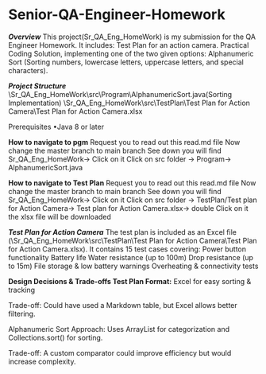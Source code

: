 # Senior-QA-Engineer-Homework
***Overview***
This project(Sr_QA_Eng_HomeWork) is my submission for the QA Engineer Homework. It includes: Test Plan for an action camera. Practical Coding Solution, implementing one of the two given options: Alphanumeric Sort (Sorting numbers, lowercase letters, uppercase letters, and special characters).


***Project Structure***
\Sr_QA_Eng_HomeWork\src\Program\AlphanumericSort.java(Sorting Implementation) 
\Sr_QA_Eng_HomeWork\src\TestPlan\Test Plan for Action Camera\Test Plan for Action Camera.xlsx

Prerequisites
•Java 8 or later


**How to navigate to pgm**
Request you to read out this read.md file
Now change the master branch to main branch
See down you will find Sr_QA_Eng_HomeWork-> Click on it
Click on src folder -> Program-> AlphanumericSort.java


**How to navigate to Test Plan**
Request you to read out this read.md file
Now change the master branch to main branch
See down you will find Sr_QA_Eng_HomeWork-> Click on it
Click on src folder -> TestPlan/Test plan for Action Camera-> Test plan for Action Camera.xlsx-> double Click on it the xlsx file will be downloaded


***Test Plan for Action Camera***
The test plan is included as an Excel file (\Sr_QA_Eng_HomeWork\src\TestPlan\Test Plan for Action Camera\Test Plan for Action Camera.xlsx). It contains 15 test cases covering: Power button functionality Battery life Water resistance (up to 100m) Drop resistance (up to 15m) File storage & low battery warnings Overheating & connectivity tests


**Design Decisions & Trade-offs Test Plan Format:**
Excel for easy sorting & tracking

Trade-off: Could have used a Markdown table, but Excel allows better filtering.

Alphanumeric Sort Approach: Uses ArrayList for categorization and Collections.sort() for sorting. 

Trade-off: A custom comparator could improve efficiency but would increase complexity.


